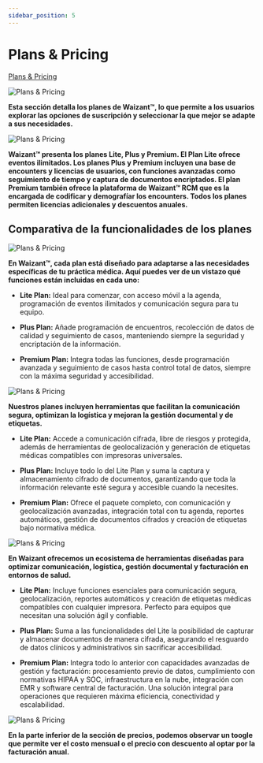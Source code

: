 ```yaml
---
sidebar_position: 5
---
```


# Plans & Pricing

[Plans & Pricing](https://www.waizant.com/plans)

![Plans & Pricing](/img/store-usuario/plans_pricings.png)

**Esta sección detalla los planes de Waizant™, lo que permite a los usuarios explorar las opciones de suscripción y seleccionar la que mejor se adapte a sus necesidades.**

![Plans & Pricing](/img/store-usuario/plans_cards.png)

**Waizant™ presenta los planes Lite, Plus y Premium. El Plan Lite ofrece eventos ilimitados. Los planes Plus y Premium incluyen una base de encounters y licencias de usuarios, con funciones avanzadas como seguimiento de tiempo y captura de documentos encriptados. El plan Premium también ofrece la plataforma de Waizant™ RCM que es la encargada de codificar y demografíar los encounters. Todos los planes permiten licencias adicionales y descuentos anuales.**

## Comparativa de la funcionalidades de los planes

![Plans & Pricing](/img/store-usuario/plan_details.png )

**En Waizant™, cada plan está diseñado para adaptarse a las necesidades específicas de tu práctica médica. Aquí puedes ver de un vistazo qué funciones están incluidas en cada uno:**

- **Lite Plan:** Ideal para comenzar, con acceso móvil a la agenda, programación de eventos ilimitados y comunicación segura para tu equipo.

- **Plus Plan:** Añade programación de encuentros, recolección de datos de calidad y seguimiento de casos, manteniendo siempre la seguridad y encriptación de la información.

- **Premium Plan:** Integra todas las funciones, desde programación avanzada y seguimiento de casos hasta control total de datos, siempre con la máxima seguridad y accesibilidad.

![Plans & Pricing](/img/store-usuario/plan_details_compare.png )

**Nuestros planes incluyen herramientas que facilitan la comunicación segura, optimizan la logística y mejoran la gestión documental y de etiquetas.**

- **Lite Plan:** Accede a comunicación cifrada, libre de riesgos y protegida, además de herramientas de geolocalización y generación de etiquetas médicas compatibles con impresoras universales.

- **Plus Plan:** Incluye todo lo del Lite Plan y suma la captura y almacenamiento cifrado de documentos, garantizando que toda la información relevante esté segura y accesible cuando la necesites.

- **Premium Plan:** Ofrece el paquete completo, con comunicación y geolocalización avanzadas, integración total con tu agenda, reportes automáticos, gestión de documentos cifrados y creación de etiquetas bajo normativa médica.

![Plans & Pricing](/img/store-usuario/plan_details_prices.png )

**En Waizant ofrecemos un ecosistema de herramientas diseñadas para optimizar comunicación, logística, gestión documental y facturación en entornos de salud.**

- **Lite Plan:** Incluye funciones esenciales para comunicación segura, geolocalización, reportes automáticos y creación de etiquetas médicas compatibles con cualquier impresora. Perfecto para equipos que necesitan una solución ágil y confiable.

- **Plus Plan:** Suma a las funcionalidades del Lite la posibilidad de capturar y almacenar documentos de manera cifrada, asegurando el resguardo de datos clínicos y administrativos sin sacrificar accesibilidad.

- **Premium Plan:** Integra todo lo anterior con capacidades avanzadas de gestión y facturación: procesamiento previo de datos, cumplimiento con normativas HIPAA y SOC, infraestructura en la nube, integración con EMR y software central de facturación. Una solución integral para operaciones que requieren máxima eficiencia, conectividad y escalabilidad.

![Plans & Pricing](/img/store-usuario/plan_details_anual.png )

**En la parte inferior de la sección de precios, podemos observar un toogle que permite ver el costo mensual o el precio con descuento al optar por la facturación anual.**
